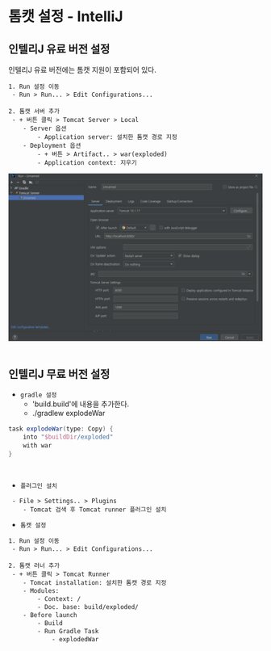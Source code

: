 # 톰캣 설정 - IntelliJ

## 인텔리J 유료 버전 설정

인텔리J 유료 버전에는 톰캣 지원이 포함되어 있다.  

```
1. Run 설정 이동
 - Run > Run... > Edit Configurations...

2. 톰캣 서버 추가
 - + 버튼 클릭 > Tomcat Server > Local
    - Server 옵션
        - Application server: 설치한 톰캣 경로 지정
    - Deployment 옵션
        - + 버튼 > Artifact.. > war(exploded)
        - Application context: 지우기
```

<div align="center">
    <img src="./images/Tomcat_Setting.PNG">
</div>

<br/>

## 인텔리J 무료 버전 설정

 - `gradle 설정`
    - 'build.build'에 내용을 추가한다.
    - ./gradlew explodeWar
```gradle
task explodeWar(type: Copy) {
    into "$buildDir/exploded"
    with war
}
```

<br/>

 - `플러그인 설치`
```
 - File > Settings.. > Plugins
    - Tomcat 검색 후 Tomcat runner 플러그인 설치
```

 - `톰캣 설정`
```
1. Run 설정 이동
 - Run > Run... > Edit Configurations...

2. 톰캣 러너 추가
 - + 버튼 클릭 > Tomcat Runner
    - Tomcat installation: 설치한 톰캣 경로 지정
    - Modules: 
        - Context: /
        - Doc. base: build/exploded/
    - Before launch
        - Build
        - Run Gradle Task
            - explodedWar
```
